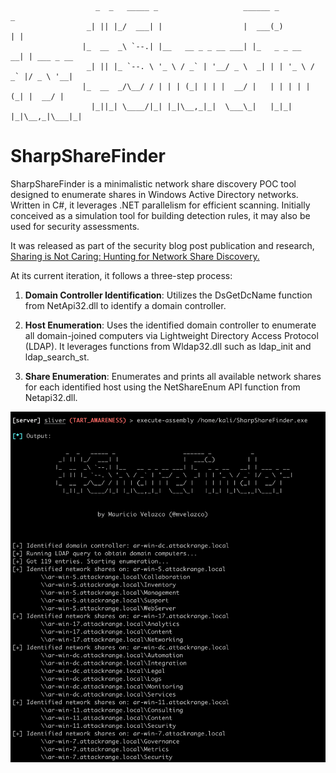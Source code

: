                        _  _   _____ _                   ______ _           _           
                     _| || |_/  ___| |                  |  ___(_)         | |          
                    |_  __  _\ `--.| |__   __ _ _ __ ___| |_   _ _ __   __| | ___ _ __ 
                     _| || |_ `--. \ '_ \ / _` | '__/ _ \  _| | | '_ \ / _` |/ _ \ '__|
                    |_  __  _/\__/ / | | | (_| | | |  __/ |   | | | | | (_| |  __/ |   
                      |_||_| \____/|_| |_|\__,_|_|  \___\_|   |_|_| |_|\__,_|\___|_|   
                                                                   


# SharpShareFinder

SharpShareFinder is a minimalistic network share discovery POC tool designed to enumerate shares in Windows Active Directory networks. Written in C#, it leverages .NET parallelism for efficient scanning. Initially conceived as a simulation tool for building detection rules, it may also be used for security assessments.

It was released as part of the security blog post publication and research, [Sharing is Not Caring: Hunting for Network Share Discovery.](https://www.splunk.com/en_us/blog/security/sharing-is-not-caring-hunting-for-file-share-discovery.html)

At its current iteration, it follows a three-step process:

1. **Domain Controller Identification**: Utilizes the DsGetDcName function from NetApi32.dll to identify a domain controller.

2. **Host Enumeration**: Uses the identified domain controller to enumerate all domain-joined computers via Lightweight Directory Access Protocol (LDAP). It leverages functions from Wldap32.dll such as ldap_init and ldap_search_st.
   
3. **Share Enumeration**: Enumerates and prints all available network shares for each identified host using the NetShareEnum API function from Netapi32.dll. 


![plot](./img/sharpsharefinder.png)
